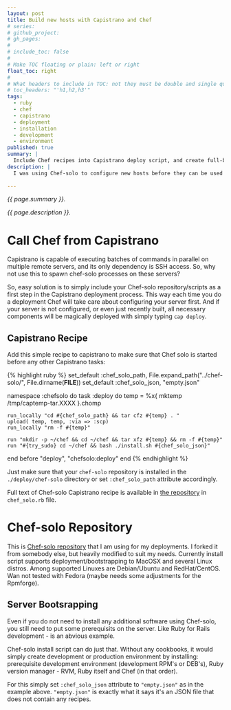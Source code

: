 ```yaml
---
layout: post
title: Build new hosts with Capistrano and Chef
# series: 
# github_project: 
# gh_pages:
#
# include_toc: false
#
# Make TOC floating or plain: left or right
float_toc: right
#
# What headers to include in TOC: not they must be double and single quoted
# toc_headers: "'h1,h2,h3'"
tags:
  - ruby
  - chef
  - capistrano
  - deployment
  - installation
  - development
  - environment
published: true
summary: |
  Include Chef recipes into Capistrano deploy script, and create full-blown application servers from scratch in a minutes
description: |
  I was using Chef-solo to configure new hosts before they can be used to deploy applications by Capistrano. But Capistrano is not just for the app deployment!
  
---
```

<em>{{ page.summary }}. <p> {{ page.description }}.</em>

# Call Chef from Capistrano
Capistrano is capable of executing batches of commands in parallel on multiple remote servers, and its only dependency is SSH access.  So, why not use this to spawn chef-solo processes on these servers?

So, easy solution is to simply include your Chef-solo repository/scripts as a first step in the Capistrano deployment process. This way each time you do a deployment Chef will take care about configuring your server first. And if your server is not configured, or even just recently built, all necessary components will be magically deployed with simply typing `cap deploy`.

## Capistrano Recipe

Add this simple recipe to capistrano to make sure that Chef solo is started before any other Capistrano tasks:

{% highlight ruby %}
set_default :chef_solo_path, File.expand_path("../chef-solo/", File.dirname(__FILE__))
set_default :chef_solo_json, "empty.json"

namespace :chefsolo do 
  task :deploy do
    temp = %x{ mktemp /tmp/captemp-tar.XXXX }.chomp

    run_locally "cd #{chef_solo_path} && tar cfz #{temp} . "
    upload( temp, temp, :via => :scp)
    run_locally "rm -f #{temp}"

    run "mkdir -p ~/chef && cd ~/chef && tar xfz #{temp} && rm -f #{temp}"    
    run "#{try_sudo} cd ~/chef && bash ./install.sh #{chef_solo_json}"
  end
  before "deploy", "chefsolo:deploy"
end
{% endhighlight %}

Just make sure that your `chef-solo` repository is installed in the `./deploy/chef-solo` directory or set `:chef_solo_path` attribute accordingly.

Full text of Chef-solo Capistrano recipe is available in [the repository](https://github.com/dmytro/capistrano-recipes) in `chef_solo.rb` file. 

# Chef-solo Repository


This is [Chef-solo repository](https://github.com/dmytro/chef-solo) that I am using for my deployments. I forked it from somebody else, but heavily modified to suit my needs. Currently install script supports deployment/bootstrapping to MacOSX and several Linux distros. Among supported Linuxes are Debian/Ubuntu and RedHat/CentOS. Wan not tested with Fedora (maybe needs some adjustments for the Rpmforge).

## Server Bootsrapping

Even if you do not need to install any additional software using Chef-solo, you still need to put some prerequisits on the server. Like Ruby for Rails development - is an abvious example. 

Chef-solo install script can do just that. Without any cookbooks, it would simply create development or production environment by installing: prerequisite development environment (development RPM's or DEB's), Ruby version manager - RVM, Ruby itself and Chef (in that order). 

For this simply set `:chef_solo_json` attribute to `"empty.json"` as in the example above. `"empty.json"` is exactly what it says it's an JSON file that does not contain any recipes.


<!--  LocalWords:  capistrano dirname chefsolo mktemp cd cfz scp mkdir xfz
 -->
<!--  LocalWords:  endhighlight
 -->
